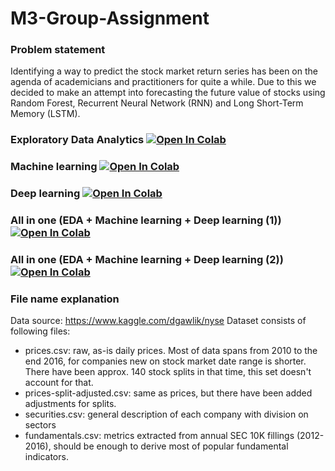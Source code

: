 # M3-Group-Assignment

### Problem statement 
Identifying a way to predict the stock market return series has been on the agenda of academicians and practitioners for quite a while. Due to this we decided to make an attempt into forecasting the future value of stocks using Random Forest, Recurrent Neural Network (RNN) and Long Short-Term Memory (LSTM).
### Exploratory Data Analytics [![Open In Colab](https://colab.research.google.com/assets/colab-badge.svg)](https://colab.research.google.com/drive/1-fS-iu3PHhvHNO2kZhvrGeS-6sFyAx8T#scrollTo=t4UAmdOvAaQv)
### Machine learning [![Open In Colab](https://colab.research.google.com/assets/colab-badge.svg)](https://colab.research.google.com/drive/1TilDy1kdyprlLbIXqU5ifQlOoxmBP0Oq)
### Deep learning [![Open In Colab](https://colab.research.google.com/assets/colab-badge.svg)](https://colab.research.google.com/drive/11Loo-3jIjObW91hqmsUfsPsC9L2DdiQv)

### All in one (EDA + Machine learning + Deep learning (1)) [![Open In Colab](https://colab.research.google.com/assets/colab-badge.svg)](https://colab.research.google.com/drive/17vfdvdi9BahXkPLq_4hKsSaJOps7xsRg)

### All in one (EDA + Machine learning + Deep learning (2)) [![Open In Colab](https://colab.research.google.com/assets/colab-badge.svg)](https://colab.research.google.com/drive/1kDX5GEEG3w7cL4gjjI_5YLhGhkhCU9yr)

### File name explanation
Data source: https://www.kaggle.com/dgawlik/nyse
Dataset consists of following files:

- prices.csv: raw, as-is daily prices. Most of data spans from 2010 to the end 2016, for companies new on stock market date range is shorter. There have been approx. 140 stock splits in that time, this set doesn't account for that.
- prices-split-adjusted.csv: same as prices, but there have been added adjustments for splits.
- securities.csv: general description of each company with division on sectors
- fundamentals.csv: metrics extracted from annual SEC 10K fillings (2012-2016), should be enough to derive most of popular fundamental indicators.
